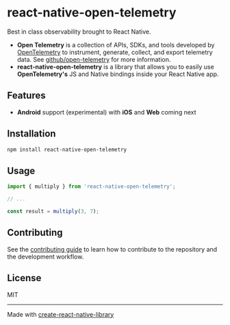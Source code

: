 # react-native-open-telemetry

Best in class observability brought to React Native.

* **Open Telemetry** is a collection of APIs, SDKs, and tools developed by [OpenTelemetry](https://opentelemetry.io/) to instrument, generate, collect, and export telemetry data. See [github/open-telemetry](https://github.com/open-telemetry) for more information.
* **react-native-open-telemetry** is a library that allows you to easily use **OpenTelemetry's** JS and Native bindings inside your React Native app.

## Features

* **Android** support (experimental) with **iOS** and **Web** coming next

## Installation

```sh
npm install react-native-open-telemetry
```

## Usage


```js
import { multiply } from 'react-native-open-telemetry';

// ...

const result = multiply(3, 7);
```


## Contributing

See the [contributing guide](CONTRIBUTING.md) to learn how to contribute to the repository and the development workflow.

## License

MIT

---

Made with [create-react-native-library](https://github.com/callstack/react-native-builder-bob)
